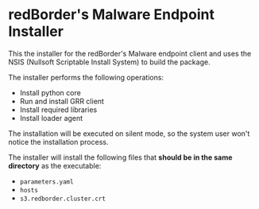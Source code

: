 # redBorder's Malware Endpoint Installer

This the installer for the redBorder's Malware endpoint client and uses the
NSIS (Nullsoft Scriptable Install System) to build the package.

The installer performs the following operations:

- Install python core
- Run and install GRR client
- Install required libraries
- Install loader agent

The installation will be executed on silent mode, so the system user won't
notice the installation process.

The installer will install the following files that **should be in the
same directory** as the executable:

- `parameters.yaml`
- `hosts`
- `s3.redborder.cluster.crt`
